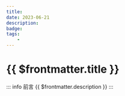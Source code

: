 ```yaml
---
title: 
date: 2023-06-21
description: 
badge: 
tags:
    - 
---
```


# {{ $frontmatter.title }} <Badge type="tip" :text="String($frontmatter.date).slice(0,10)" />

::: info 前言
{{ $frontmatter.description }}
:::